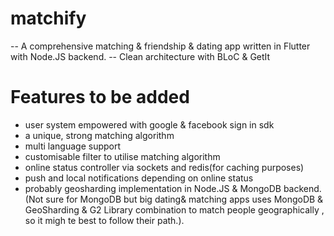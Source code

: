 # matchify
-- A comprehensive matching & friendship & dating app written in Flutter with Node.JS backend.
-- Clean architecture with BLoC & GetIt 
# Features to be added
- user system empowered with google & facebook sign in sdk
- a unique, strong matching algorithm
- multi language support
- customisable filter to utilise matching algorithm
- online status controller via sockets and redis(for caching purposes)
- push and local notifications depending on online status
- probably geosharding implementation in Node.JS & MongoDB backend. (Not sure for MongoDB but big dating& matching apps uses MongoDB & GeoSharding & G2 Library combination to match people geographically , so it migh te best to follow their path.).
